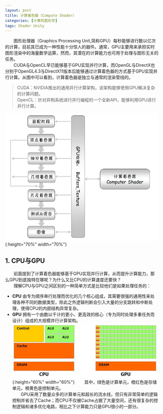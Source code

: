 ```yaml
---
layout: post
title: 计算着色器（Compute Shader）
categories: [计算机图形学]
tags: Shader Unity
---
```


　　图形处理器（Graphics Processing Unit,简称GPU）每秒能够进行数以亿次的计算，目前其已成为一种性能十分惊人的器件。通常，GPU主要用来承担实时图形渲染中的海量数学运算，然而，其潜在的计算能力也可用于处理与图形无关的任务。   
　　CUDA与OpenCL早已能够基于GPU实现并行计算，而OpenGL与DirectX也分别于OpenGL4.3与DirectX11版本后能够通过计算着色器的方式基于GPU实现并行计算。从图中可以看到，计算着色器是独立与通常的渲染管线的。

>CUDA：NVIDIA推出的通用并行计算架构，该架构能够使用GPU解决复杂的计算问题。    
>OpenCL：针对异构系统进行并行编程的一个全新API，能够利用GPU进行并行计算。

![渲染管线](\images\posts\2018\0228\pipeline.png){:height="70%" width="70%"}  

## 1. CPU与GPU
　　前面提到了计算着色器能够基于GPU实现并行计算，从而提升计算能力，那么GPU到底独特在哪呢？为什么又比CPU的计算速度还要快？    
　　理解CPU与GPU之间区别的一种简单方式是比较他们是如果处理任务的：
- **CPU** 由专为顺序串行处理而优化的几个核心组成，其需要很强的通用性来处理各种不同的数据类型，除此之外逻辑判断会引入大量的分支跳转和中断处理，使得CPU的内部结构异常复杂。
- **GPU** 拥有一个由数以千计的更小、更高效的核心（专为同时处理多重任务而设计）组成的大规模并行计算架构。
![CPU与GPU结构对比图](\images\posts\2018\0228\compare.jpg){:height="60%" width="60%"} 
　　其中，绿色是计算单元，橙红色是存储单元，橙黄色是控制单元。   
　　GPU采用了数量众多的计算单元和超长的流水线，但只有非常简单的逻辑控制并省去了Cache；而CPU不仅被Cache占据了大量空间，还有很复杂的控制逻辑和诸多优化电路，相比之下计算能力只是GPU很小的一部分。 